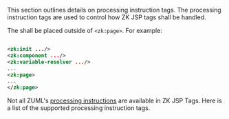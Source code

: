 This section outlines details on processing instruction tags. The
processing instruction tags are used to control how ZK JSP tags shall be
handled.

The shall be placed outside of `<zk:page>`. For example:

```xml

<zk:init .../>
<zk:component .../>
<zk:variable-resolver .../>
...
<zk:page>
...
</zk:page>
```

Not all ZUML's [processing
instructions](ZUML_Reference/ZUML/Processing_Instructions)
are available in ZK JSP Tags. Here is a list of the supported processing
instruction tags.

